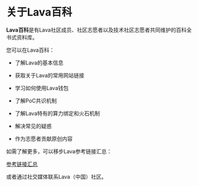 # 关于Lava百科

**Lava百科**是有Lava社区成员、社区志愿者以及技术社区志愿者共同维护的百科全书式资料库。



您可以在Lava百科：

* 了解Lava的基本信息

* 获取关于Lava的常用网站链接

* 学习如何使用Lava钱包

* 了解PoC共识机制

* 了解Lava特有的算力绑定和火石机制

* 解决常见的疑惑

* 作为志愿者贡献原创内容



如需了解更多，可以移步Lava参考链接汇总：

[参考链接汇总](about-links.md)

或者通过社交媒体联系Lava（中国）社区。

